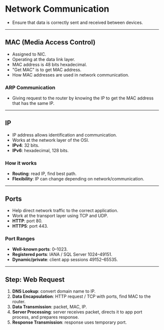 # Network Communication

- Ensure that data is correctly sent and received between devices.  

---

## MAC (Media Access Control)
- Assigned to NIC.  
- Operating at the data link layer.  
- MAC address is 48 bits hexadecimal.  
- "Get MAC" is to get MAC address.  
- How MAC addresses are used in network communication.  

### ARP Communication
- Giving request to the router by knowing the IP to get the MAC address that has the same IP.  

---

## IP
- IP address allows identification and communication.  
- Works at the network layer of the OSI.  
- **IPv4**: 32 bits.  
- **IPv6**: hexadecimal, 128 bits.  

### How it works
- **Routing**: read IP, find best path.  
- **Flexibility**: IP can change depending on network/communication.  

---

## Ports
- Help direct network traffic to the correct application.  
- Work at the transport layer using TCP and UDP.  
- **HTTP**: port 80.  
- **HTTPS**: port 443.  

### Port Ranges
- **Well-known ports**: 0–1023.  
- **Registered ports**: IANA / SQL Server 1024–49151.  
- **Dynamic/private**: client app sessions 49152–65535.  

---

## Step: Web Request
1. **DNS Lookup**: convert domain name to IP.  
2. **Data Encapsulation**: HTTP request / TCP with ports, find MAC to the router.  
3. **Data Transmission**: packet, MAC, IP.  
4. **Server Processing**: server receives packet, directs it to app port process, and prepares response.  
5. **Response Transmission**: response uses temporary port.  

